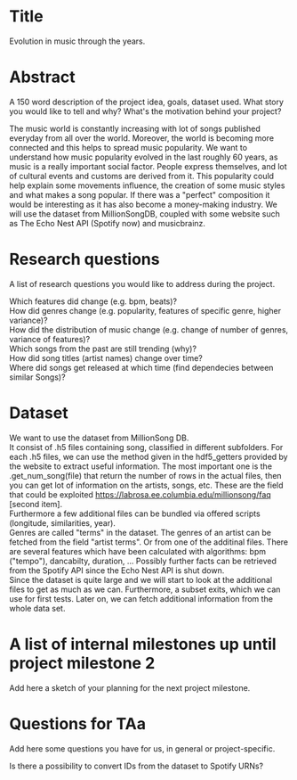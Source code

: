 # Title
Evolution in music through the years.

# Abstract
A 150 word description of the project idea, goals, dataset used.
What story you would like to tell and why? What's the motivation behind your project?

The music world is constantly increasing with lot of songs published everyday from all over the world. Moreover, the world is becoming more connected and this helps to spread music popularity. We want to understand how music popularity evolved in the last roughly 60 years, as music is a really important social factor. People express themselves, and lot of cultural events and customs are derived from it.
This popularity could help explain some movements influence, the creation of some music styles and what makes a song popular.
If there was a "perfect" composition it would be interesting as it has also become a money-making industry.
We will use the dataset from MillionSongDB, coupled with some website such as The Echo Nest API (Spotify now) and musicbrainz.


# Research questions
A list of research questions you would like to address during the project. 

Which features did change (e.g. bpm, beats)?  
How did genres change (e.g. popularity, features of specific genre, higher variance)?  
How did the distribution of music change (e.g. change of number of genres, variance of features)?  
Which songs from the past are still trending (why)?  
How did song titles (artist names) change over time?  
Where did songs get released at which time (find dependecies between similar Songs)?  

# Dataset
We want to use the dataset from MillionSong DB.  
It consist of .h5 files containing song, classified in different subfolders.
For each .h5 files, we can use the method given in the hdf5_getters provided by the website to extract useful information.
The most important one is the .get_num_song(file) that return the number of rows in the actual files, then you can get lot of information on the artists, songs, etc.
These are the field that could be exploited https://labrosa.ee.columbia.edu/millionsong/faq [second item].  
Furthermore a few additional files can be bundled via offered scripts (longitude, similarities, year).  
Genres are called "terms" in the dataset. The genres of an artist can be fetched from the field "artist terms". Or from one of the additinal files.
There are several features which have been calculated with algorithms: bpm ("tempo"), dancabilty, duration, ...
Possibly further facts can be retrieved from the Spotify API since the Echo Nest API is shut down.  
Since the dataset is quite large and we will start to look at the additional files to get as much as we can.
Furthermore, a subset exits, which we can use for first tests.
Later on, we can fetch additional information from the whole data set.


# A list of internal milestones up until project milestone 2
Add here a sketch of your planning for the next project milestone.


# Questions for TAa
Add here some questions you have for us, in general or project-specific.

Is there a possibility to convert IDs from the dataset to Spotify URNs?
